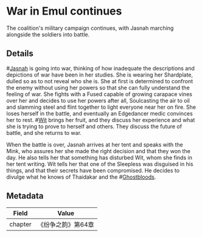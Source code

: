 # War in Emul continues
The coalition's military campaign continues, with Jasnah marching alongside the soldiers into battle.

## Details
#[Jasnah](characters/jasnah) is going into war, thinking of how inadequate the descriptions and depictions of war have been in her studies. She is wearing her Shardplate, dulled so as to not reveal who she is. She at first is determined to confront the enemy without using her powers so that she can fully understand the feeling of war. She fights with a Fused capable of growing carapace vines over her and decides to use her powers after all, Soulcasting the air to oil and slamming steel and flint together to light everyone near her on fire. She loses herself in the battle, and eventually an Edgedancer medic convinces her to rest. #[Wit](characters/wit) brings her fruit, and they discuss her experience and what she is trying to prove to herself and others. They discuss the future of battle, and she returns to war.

When the battle is over, Jasnah arrives at her tent and speaks with the Mink, who assures her she made the right decision and that they won the day. He also tells her that something has disturbed Wit, whom she finds in her tent writing. Wit tells her that one of the Sleepless was disguised in his things, and that their secrets have been compromised. He decides to divulge what he knows of Thaidakar and the #[Ghostbloods](misc/ghostbloods). 

## Metadata
| Field | Value |
| ----- | ----- |
| chapter | 《纷争之韵》第64章 |
